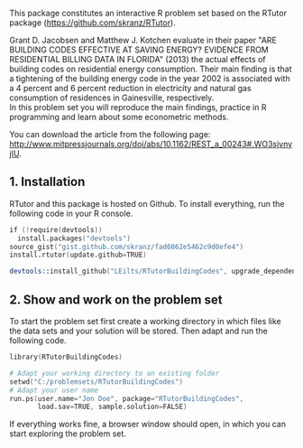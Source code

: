 This package constitutes an interactive R problem set based on the RTutor package (https://github.com/skranz/RTutor). 

Grant D. Jacobsen and Matthew J. Kotchen evaluate in their paper "ARE BUILDING CODES EFFECTIVE AT SAVING ENERGY? EVIDENCE FROM RESIDENTIAL BILLING DATA IN FLORIDA" (2013) the actual effects of building codes on residential energy consumption. Their main finding is that a tightening of the building energy code in the year 2002 is associated with a 4 percent and 6 percent reduction in electricity and natural gas consumption of residences in Gainesville, respectively.  
In this problem set you will reproduce the main findings, practice in R programming and learn about some econometric methods.

You can download the article from the following page: http://www.mitpressjournals.org/doi/abs/10.1162/REST_a_00243#.WO3sjvnyjIU.

## 1. Installation

RTutor and this package is hosted on Github. To install everything, run the following code in your R console.
```s
if (!require(devtools))
  install.packages("devtools")
source_gist("gist.github.com/skranz/fad6062e5462c9d0efe4")
install.rtutor(update.github=TRUE)

devtools::install_github("LEilts/RTutorBuildingCodes", upgrade_dependencies=FALSE)
```

## 2. Show and work on the problem set
To start the problem set first create a working directory in which files like the data sets and your solution will be stored. Then adapt and run the following code.
```s
library(RTutorBuildingCodes)

# Adapt your working directory to an existing folder
setwd("C:/problemsets/RTutorBuildingCodes")
# Adapt your user name
run.ps(user.name="Jon Doe", package="RTutorBuildingCodes",
       load.sav=TRUE, sample.solution=FALSE)
```
If everything works fine, a browser window should open, in which you can start exploring the problem set.
